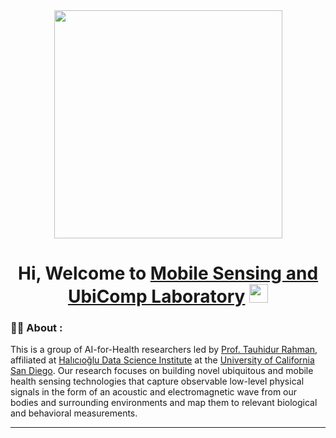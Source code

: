 <div id="header" align="center">
  <img src="https://media.giphy.com/media/qgQUggAC3Pfv687qPC/giphy.gif" width="365"/>
  <h1>
  Hi, Welcome to <a href="https://amolharsh.github.io/MosaicLab.github.io/home.html">Mobile Sensing and UbiComp Laboratory</a>
  <img src="https://media.giphy.com/media/hvRJCLFzcasrR4ia7z/giphy.gif" width="30px"/>
  </h1>
  </div>
</div>

### :man_technologist: About :
This is a group of AI-for-Health researchers led by <a href="https://www.tauhidurrahman.com/" target="_blank">Prof. Tauhidur Rahman</a>, affiliated at <a href="https://datascience.ucsd.edu/" target="_blank">Halıcıoğlu Data Science Institute</a> at the <a href="https://ucsd.edu/" target="_blank">University of California San Diego</a>. Our research focuses on building novel ubiquitous and mobile health sensing technologies that capture observable low-level physical signals in the form of an acoustic and electromagnetic wave from our bodies and surrounding environments and map them to relevant biological and behavioral measurements. 

---
